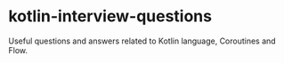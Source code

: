 # kotlin-interview-questions
Useful questions and answers related to Kotlin language, Coroutines and Flow.
